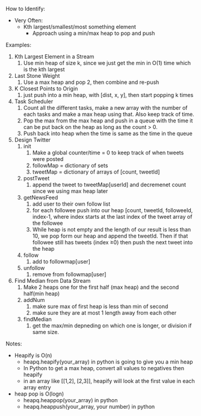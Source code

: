 How to Identify:

- Very Often:
    - Kth largest/smallest/most something element
        - Approach using a min/max heap to pop and push

Examples:

1. Kth Largest Element in a Stream
    1. Use min heap of size k, since we just get the min in O(1) time which is the kth largest
2. Last Stone Weight
    1. Use a max heap and pop 2, then combine and re-push
3. K Closest Points to Origin
    1. just push into a min heap, with \[dist, x, y], then start popping k times
4. Task Scheduler
    1. Count all the different tasks, make a new array with the number of each tasks and make a max heap using that. Also keep track of time.
    2. Pop the max from the max heap and push in a queue with the time it can be put back on the heap as long as the count > 0.
    3. Push back into heap when the time is same as the time in the queue
5. Design Twitter
    1. init
        1. Make a global counter/time = 0 to keep track of when tweets were posted
        2. followMap = dictionary of sets
        3. tweetMap = dictionary of arrays of \[count, tweetId]
    2. postTweet
        1. append the tweet to tweetMap\[userId] and decremenet count since we using max heap later
    3. getNewsFeed
        1. add user to their own follow list
        2. for each followee push into our heap \[count, tweetId, followeeId, index-1, where index starts at the last index of the tweet array of the followee
        3. While heap is not empty and the length of our result is less than 10, we pop form our heap and append the tweetId. Then if that followee still has tweets (index ≥0) then push the next tweet into the heap
    4. follow
        1. add to followmap\[user]
    5. unfollow
        1. remove from followmap\[user]
6. Find Median from Data Stream
    1. Make 2 heaps one for the first half (max heap) and the second half(min heap)
    2. addNum
        1. make sure max of first heap is less than min of second
        2. make sure they are at most 1 length away from each other
    3. findMedian
        1. get the max/min depneding on which one is longer, or division if same size.

Notes:

- Heapify is O(n)
    - heapq.heapify(your_array) in python is going to give you a min heap
    - In Python to get a max heap, convert all values to negatives then heapify
    - in an array like \[[1,2], [2,3]], heapify will look at the first value in each array entry
- heap pop is O(logn)
    - heapq.heappop(your_array) in python
    - heapq.heappush(your_array, your number) in python